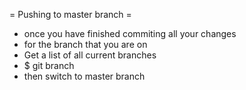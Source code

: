 
= Pushing to master branch =
* once you have finished commiting all your changes
* for the branch that you are on
* Get a list of all current branches
* $ git branch
* then switch to master branch

